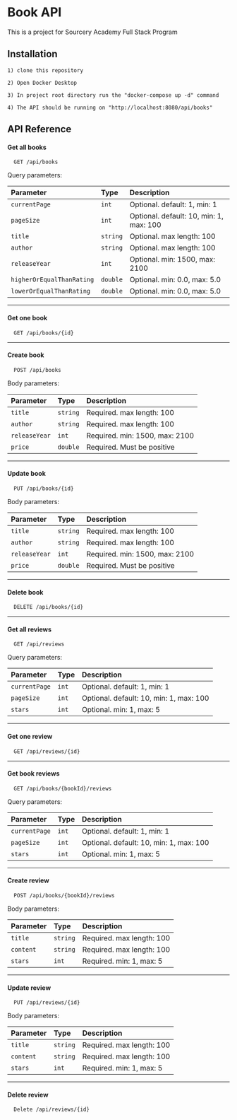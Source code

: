 # Book API

This is a project for Sourcery Academy Full Stack Program

## Installation
```
1) clone this repository

2) Open Docker Desktop

3) In project root directory run the "docker-compose up -d" command

4) The API should be running on "http://localhost:8080/api/books"
```

## API Reference

#### Get all books

```http
  GET /api/books
```

Query parameters:

| Parameter | Type     | Description                |
| :-------- | :------- | :------------------------- |
| `currentPage` | `int` | Optional. default: 1, min: 1 |
| `pageSize` | `int` | Optional. default: 10, min: 1, max: 100 |
| `title` | `string` | Optional. max length: 100 |
| `author` | `string` | Optional. max length: 100 |
| `releaseYear` | `int` | Optional. min: 1500, max: 2100 |
| `higherOrEqualThanRating` | `double` | Optional. min: 0.0, max: 5.0 |
| `lowerOrEqualThanRating` | `double` | Optional. min: 0.0, max: 5.0 |

---

#### Get one book

```http
  GET /api/books/{id}
```

---

#### Create book

```http
  POST /api/books
```

Body parameters:

| Parameter | Type     | Description                |
| :-------- | :------- | :------------------------- |
| `title` | `string` | Required. max length: 100 |
| `author` | `string` | Required. max length: 100 |
| `releaseYear` | `int` | Required. min: 1500, max: 2100 |
| `price` | `double` | Required. Must be positive |

---
#### Update book

```http
  PUT /api/books/{id}
```

Body parameters:

| Parameter | Type     | Description                |
| :-------- | :------- | :------------------------- |
| `title` | `string` | Required. max length: 100 |
| `author` | `string` | Required. max length: 100 |
| `releaseYear` | `int` | Required. min: 1500, max: 2100 |
| `price` | `double` | Required. Must be positive |

---

#### Delete book

```http
  DELETE /api/books/{id}
```

---

#### Get all reviews

```http
  GET /api/reviews
```

Query parameters:

| Parameter | Type     | Description                |
| :-------- | :------- | :------------------------- |
| `currentPage` | `int` | Optional. default: 1, min: 1 |
| `pageSize` | `int` | Optional. default: 10, min: 1, max: 100 |
| `stars` | `int` | Optional. min: 1, max: 5 |

---
#### Get one review

```http
  GET /api/reviews/{id}
```
---

#### Get book reviews

```http
  GET /api/books/{bookId}/reviews
```

Query parameters:

| Parameter | Type     | Description                |
| :-------- | :------- | :------------------------- |
| `currentPage` | `int` | Optional. default: 1, min: 1 |
| `pageSize` | `int` | Optional. default: 10, min: 1, max: 100 |
| `stars` | `int` | Optional. min: 1, max: 5 |

---

#### Create review

```http
  POST /api/books/{bookId}/reviews
```

Body parameters:

| Parameter | Type     | Description                |
| :-------- | :------- | :------------------------- |
| `title` | `string` | Required. max length: 100 |
| `content` | `string` | Required. max length: 100 |
| `stars` | `int` | Required. min: 1, max: 5 |

---

#### Update review

```http
  PUT /api/reviews/{id}
```

Body parameters:

| Parameter | Type     | Description                |
| :-------- | :------- | :------------------------- |
| `title` | `string` | Required. max length: 100 |
| `content` | `string` | Required. max length: 100 |
| `stars` | `int` | Required. min: 1, max: 5 |

---

#### Delete review

```http
  Delete /api/reviews/{id}
```
